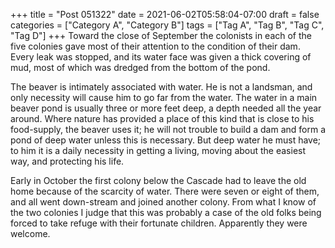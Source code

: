 +++
title = "Post 051322"
date = 2021-06-02T05:58:04-07:00
draft = false
categories = ["Category A", "Category B"]
tags = ["Tag A", "Tag B", "Tag C", "Tag D"]
+++
Toward the close of September the colonists in each of the five colonies gave most of their attention to the condition of their dam. Every leak was stopped, and its water face was given a thick covering of mud, most of which was dredged from the bottom of the pond.

The beaver is intimately associated with water. He is not a landsman, and only necessity will cause him to go far from the water. The water in a main beaver pond is usually three or more feet deep, a depth needed all the year around. Where nature has provided a place of this kind that is close to his food-supply, the beaver uses it; he will not trouble to build a dam and form a pond of deep water unless this is necessary. But deep water he must have; to him it is a daily necessity in getting a living, moving about the easiest way, and protecting his life.

Early in October the first colony below the Cascade had to leave the old home because of the scarcity of water. There were seven or eight of them, and all went down-stream and joined another colony. From what I know of the two colonies I judge that this was probably a case of the old folks being forced to take refuge with their fortunate children. Apparently they were welcome.
